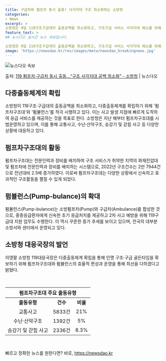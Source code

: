 ```yaml
---
title: 구급차와 펌프차 동시 출동! 사각지대 구조 최소화하는 소방청
categories:
- News
excerpt: >
소방청은 9일 119구조구급대의 출동공백을 최소화하고, 구조구급 서비스 사각지대 해소를 위해 화재진압대의 구…
feature_text: >
## 뉴스다오 실시간 뉴스 속보입니다.

소방청은 9일 119구조구급대의 출동공백을 최소화하고, 구조구급 서비스 사각지대 해소를 위해 화재진압대의 구…
image: 'https://newsdao.kr/res/images/meta/newsdao_breakingnews.jpg'
---
```


![뉴스다오 속보](https://newsdao.kr/res/images/meta/newsdao_breakingnews.jpg)

<p>출처: <a href="https://newsdao.kr/2959" rel="dofollow">119 펌프차·구급차 동시 출동…“구조 사각지대 공백 최소화” - 소방청</a> | 뉴스다오</p>

<h2 data-ke-size="size26">다중출동체계의 확립</h2>
<p data-ke-size="size16">소방청이 119구조·구급대의 출동공백을 최소화하고, 다중출동체계를 확립하기 위해 '펌프차구조대'와 '펌뷸런스'를 적극 시행하고 있다. 이는 사고 발생 지점에 빠르게 도착하여 응급 서비스를 제공하는 것을 목표로 한다. 소방청은 지난 해부터 펌프차구조대를 시범운영하고 있으며, 이를 통해 교통사고, 수난·산악구조, 승강기 및 갇힘 사고 등 다양한 상황에 대응하고 있다.</p>

<h2 data-ke-size="size26">펌프차구조대의 활동</h2>
<p data-ke-size="size16">펌프차구조대는 전문인력과 장비를 배치하여 구조 서비스가 취약한 지역의 화재진압대 및 펌프차에 전문인력과 장비를 배치하는 시스템으로, 2022년 구조건수는 2만 7944건으로 전년대비 2.5배 증가하였다. 이로써 펌프차구조대는 다양한 상황에서 신속하고 효과적인 구조활동을 펼칠 수 있게 되었다.</p>

<h2 data-ke-size="size26">펌뷸런스(Pump-bulance)의 확대</h2>
<p data-ke-size="size16">펌뷸런스(Pump-bulance)는 소방펌프차(Pump)와 구급차(Ambulance)를 합성한 것으로, 중증응급환자에게 신속한 초기 응급처치를 제공하고 2차 사고 예방을 위해 119구급대 지원 업무도 수행한다. 이 역시 꾸준한 증가 추세를 보이고 있으며, 전국의 대부분 소방서와 센터에서 운영되고 있다.</p>

<h2 data-ke-size="size26">소방청 대응국장의 발언</h2>
<p data-ke-size="size16">이영팔 소방청 119대응국장은 다중출동체계 확립을 통해 인명 구조·구급 골든타임을 확보하기 위해 펌프차구조대와 펌뷸런스의 효율적 편성과 운영을 통해 최선을 다하겠다고 밝혔다.</p>

<p data-ke-size="size16">&nbsp;</p>
<table>
	<thead>
		<tr>
			<th colspan="3" style="text-align: center; height: 17px;"><b>펌프차구조대 주요 출동유형</b></th>
		</tr>
	</thead>
	<tbody>
		<tr>
			<td style="text-align: center; height: 17px;"><b>출동유형</b></td>
			<td style="text-align: center; height: 17px;"><b>건수</b></td>
			<td style="text-align: center; height: 17px;"><b>비율</b></td>
		</tr>
		<tr>
			<td style="text-align: center; height: 17px;">교통사고</td>
			<td style="text-align: center; height: 17px;">5833건</td>
			<td style="text-align: center; height: 17px;">21%</td>
		</tr>
		<tr>
			<td style="text-align: center; height: 17px;">수난·산악구조</td>
			<td style="text-align: center; height: 17px;">1392건</td>
			<td style="text-align: center; height: 17px;">5%</td>
		</tr>
		<tr>
			<td style="text-align: center; height: 17px;">승강기 및 갇힘 사고</td>
			<td style="text-align: center; height: 17px;">2336건</td>
			<td style="text-align: center; height: 17px;">8.3%</td>
		</tr>
	</tbody>
</table>
<p data-ke-size="size16">&nbsp;</p> 

빠르고 정확한 뉴스를 원한다면? 바로, <a href="https://newsdao.kr" rel="dofollow">https://newsdao.kr</a>


    
